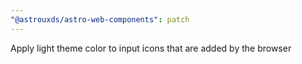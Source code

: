 ```yaml
---
"@astrouxds/astro-web-components": patch
---
```


Apply light theme color to input icons that are added by the browser
